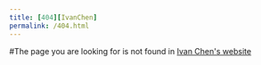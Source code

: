 ```yaml
---
title: [404][IvanChen]
permalink: /404.html
---
```


#The page you are looking for is not found in [Ivan Chen's website](ivanchen20.github.io)
